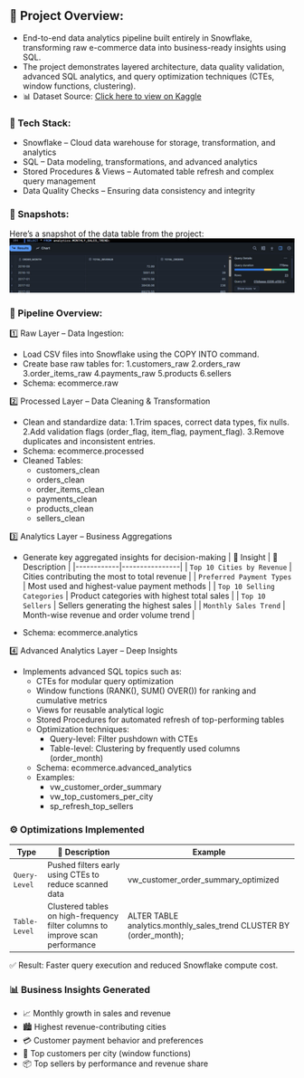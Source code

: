 #  

## 📌 Project Overview:
- End-to-end data analytics pipeline built entirely in Snowflake, transforming raw e-commerce data into business-ready insights using SQL.
- The project demonstrates layered architecture, data quality validation, advanced SQL analytics, and query optimization techniques (CTEs, window functions, clustering).
- 📊 Dataset Source: [Click here to view on Kaggle](https://www.kaggle.com/datasets/olistbr/brazilian-ecommerce?resource=download&select=olist_products_dataset.csv)

### 🧰 Tech Stack:

- Snowflake – Cloud data warehouse for storage, transformation, and analytics
- SQL – Data modeling, transformations, and advanced analytics
- Stored Procedures & Views – Automated table refresh and complex query management
- Data Quality Checks – Ensuring data consistency and integrity

### 📸 Snapshots:
Here’s a snapshot of the data table from the project:
![Dataset Preview](images/tables_overview.jpg)

### 🔄 Pipeline Overview:
1️⃣ Raw Layer – Data Ingestion:
- Load CSV files into Snowflake using the COPY INTO command.
- Create base raw tables for:
  1.customers_raw
  2.orders_raw
  3.order_items_raw
  4.payments_raw
  5.products
  6.sellers
- Schema: ecommerce.raw

2️⃣ Processed Layer – Data Cleaning & Transformation
- Clean and standardize data:
  1.Trim spaces, correct data types, fix nulls.
  2.Add validation flags (order_flag, item_flag, payment_flag).
  3.Remove duplicates and inconsistent entries.
- Schema: ecommerce.processed
- Cleaned Tables:
   - customers_clean
   - orders_clean
   - order_items_clean
   - payments_clean
   - products_clean
   - sellers_clean

3️⃣ Analytics Layer – Business Aggregations
- Generate key aggregated insights for decision-making
| 🧩  Insight | 📄 Description |
|------------|----------------|
| `Top 10 Cities by Revenue` | Cities contributing the most to total revenue |
| `Preferred Payment Types` | Most used and highest-value payment methods |
| `Top 10 Selling Categories` | Product categories with highest total sales |
| `Top 10 Sellers` | Sellers generating the highest sales |
| `Monthly Sales Trend` | Month-wise revenue and order volume trend |

- Schema: ecommerce.analytics

4️⃣ Advanced Analytics Layer – Deep Insights
- Implements advanced SQL topics such as:
  - CTEs for modular query optimization
  - Window functions (RANK(), SUM() OVER()) for ranking and cumulative metrics
  - Views for reusable analytical logic
  - Stored Procedures for automated refresh of top-performing tables
  - Optimization techniques:
       - Query-level: Filter pushdown with CTEs
       - Table-level: Clustering by frequently used columns (order_month)
  - Schema: ecommerce.advanced_analytics
  - Examples:
      - vw_customer_order_summary
      - vw_top_customers_per_city
      - sp_refresh_top_sellers

### ⚙️ Optimizations Implemented

|       Type      |                    📄 Description                                              |                            Example                                 |
|-----------------|--------------------------------------------------------------------------------|---------------------------------------------------------------------|
|  `Query-Level`  |  Pushed filters early using CTEs to reduce scanned data                        | vw_customer_order_summary_optimized                                 |
|  `Table-Level`  |  Clustered tables on high-frequency filter columns to improve scan performance | ALTER TABLE analytics.monthly_sales_trend CLUSTER BY (order_month); |
✅ Result: Faster query execution and reduced Snowflake compute cost.

### 📊 Business Insights Generated
- 📈 Monthly growth in sales and revenue
- 🏙️ Highest revenue-contributing cities
- 💳 Customer payment behavior and preferences
- 👥 Top customers per city (window functions)
- 📦 Top sellers by performance and revenue share

